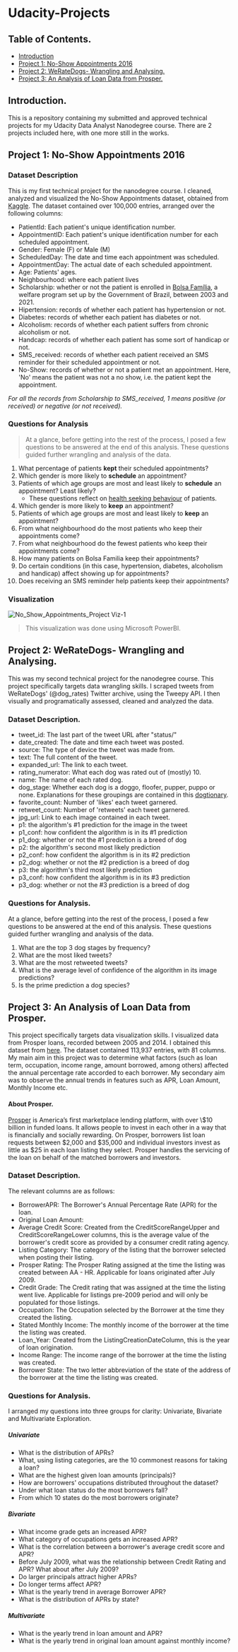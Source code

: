# Udacity-Projects

## Table of Contents.
<ul>
<li><a href="#intro">Introduction</a></li>
<li><a href="#noshow">Project 1: No-Show Appointments 2016</a></li>
<li><a href="#wrangle">Project 2: WeRateDogs- Wrangling and Analysing.</a></li>
<li><a href="#prosper">Project 3: An Analysis of Loan Data from Prosper.</a></li>
</ul>

<a id='intro'></a>
## Introduction.
This is a repository containing my submitted and approved technical projects for my Udacity Data Analyst Nanodegree course. There are 2 projects included here, with one more still in the works.

<a id='noshow'></a>
## Project 1: No-Show Appointments 2016

### Dataset Description 

This is my first technical project for the nanodegree course. I cleaned, analyzed and visualized the No-Show Appointments dataset, obtained from [Kaggle](https://www.kaggle.com/datasets/joniarroba/noshowappointments?page=3). 
The dataset contained over 100,000 entries, arranged over the following columns:
   * PatientId: Each patient's unique identification number.
   * AppointmentID: Each patient's unique identification number for each scheduled appointment.
   * Gender: Female (F) or Male (M)
   * ScheduledDay: The date and time each appointment was scheduled.
   * AppointmentDay: The actual date of each scheduled appointment.
   * Age: Patients' ages.
   * Neighbourhood: where each patient lives
   * Scholarship: whether or not the patient is enrolled in [Bolsa Família](https://en.wikipedia.org/wiki/Bolsa_Fam%C3%ADlia), a welfare program set up by the Government of Brazil, between 2003 and 2021.
   * Hipertension: records of whether each patient has hypertension or not.
   * Diabetes: records of whether each patient has diabetes or not.
   * Alcoholism: records of whether each patient suffers from chronic alcoholism or not.
   * Handcap: records of whether each patient has some sort of handicap or not.
   * SMS_received: records of whether each patient received an SMS reminder for their scheduled appointment or not.
   * No-Show: records of whether or not a patient met an appointment. Here, 'No' means the patient was not a no show, i.e. the patient kept the appointment.

   *For all the records from Scholarship to SMS_received, 1 means positive (or received) or negative (or not received).*


### Questions for Analysis
>At a glance, before getting into the rest of the process, I posed a few questions to be answered at the end of this analysis. These questions guided further wrangling and analysis of the data.

   1. What percentage of patients __kept__ their scheduled appointments?
   2. Which gender is more likely to __schedule__ an appointment?
   3. Patients of which age groups are most and least likely to __schedule__ an appointment? Least likely?
       * These questions reflect on [health seeking behaviour](https://www.ncbi.nlm.nih.gov/pmc/articles/PMC6143883/#:~:text=Healthcare%20seeking%20behaviour%20(HSB)%20has,behaviour%20or%20sick%2Dterm%20behaviour) of patients.     
   4. Which gender is more likely to __keep__ an appointment?
   5. Patients of which age groups are most and least likely to __keep__ an appointment? 
   6. From what neighbourhood do the most patients who keep their appointments come? 
   7. From what neighbourhood do the fewest patients who keep their appointments come? 
   8. How many patients on Bolsa Familia keep their appointments?
   9. Do certain conditions (in this case, hypertension, diabetes, alcoholism and handicap) affect showing up for appointments?
   10. Does receiving an SMS reminder help patients keep their appointments?

### Visualization
![No_Show_Appointments_Project Viz-1](https://user-images.githubusercontent.com/109004071/197157518-ffedddc9-1810-4c9f-bce0-b378226c3b8c.png)
>This visualization was done using Microsoft PowerBI.
<a id='wrangle'></a>
## Project 2: WeRateDogs- Wrangling and Analysing.
This was my second technical project for the nanodegree course. This project specifically targets data wrangling skills. I scraped tweets from WeRateDogs' (@dog_rates) Twitter archive, using the Tweepy API. I then visually and programatically assessed, cleaned and analyzed the data.  

### Dataset Description.
- tweet_id: The last part of the tweet URL after "status/"
- date_created: The date and time each tweet was posted.
- source: The type of device the tweet was made from.
- text: The full content of the tweet.
- expanded_url: The link to each tweet.
- rating_numerator: What each dog was rated out of (mostly) 10.
- name: The name of each rated dog.
- dog_stage: Whether each dog is a doggo, floofer, pupper, puppo or none. Explanations for these groupings are contained in this [dogtionary](https://video.udacity-data.com/topher/2017/October/59e04ceb_dogtionary-combined/dogtionary-combined.png).
- favorite_count: Number of 'likes' each tweet garnered.
- retweet_count: Number of 'retweets' each tweet garnered.
- jpg_url: Link to each image contained in each tweet.
- p1: the algorithm's #1 prediction for the image in the tweet
- p1_conf: how confident the algorithm is in its #1 prediction 
- p1_dog: whether or not the #1 prediction is a breed of dog 
- p2: the algorithm's second most likely prediction
- p2_conf: how confident the algorithm is in its #2 prediction
- p2_dog: whether or not the #2 prediction is a breed of dog
- p3: the algorithm's third most likely prediction
- p3_conf: how confident the algorithm is in its #3 prediction
- p3_dog: whether or not the #3 prediction is a breed of dog

### Questions for Analysis.

At a glance, before getting into the rest of the process, I posed a few questions to be answered at the end of this analysis. These questions guided further wrangling and analysis of the data.
1. What are the top 3 dog stages by frequency?
2. What are the most liked tweets?
3. What are the most retweeted tweets?
4. What is the average level of confidence of the algorithm in its image predictions?
5. Is the prime prediction a dog species?

<a id='prosper'></a>
## Project 3: An Analysis of Loan Data from Prosper.
This project specifically targets data visualization skills. I visualized data from Prosper loans, recorded between 2005 and 2014. I obtained this dataset from [here](https://www.google.com/url?q=https://s3.amazonaws.com/udacity-hosted-downloads/ud651/prosperLoanData.csv&sa=D&ust=1554484977406000). The dataset contained 113,937 entries, with 81 columns. My main aim in this project was to determine what factors (such as loan term, occupation, income range, amount borrowed, among others) affected the annual percentage rate accorded to each borrower. My secondary aim was to observe the annual trends in features such as APR, Loan Amount, Monthly Income etc.

#### About Prosper.
[Prosper](https://www.prosper.com/) is America’s first marketplace lending platform, with over \\$10 billion in funded loans. It allows people to invest in each other in a way that is financially and socially rewarding. On Prosper, borrowers list loan requests between \$2,000 and \$35,000 and individual investors invest as little as \$25 in each loan listing they select. Prosper handles the servicing of the loan on behalf of the matched borrowers and investors.

### Dataset Description.
The relevant columns are as follows:
- BorrowerAPR: The Borrower's Annual Percentage Rate (APR) for the loan.
- Original Loan Amount: 
- Average Credit Score: Created from the CreditScoreRangeUpper and CreditScoreRangeLower columns, this is the average value of the borrower's credit score as provided by a consumer credit rating agency.
- Listing Category: The category of the listing that the borrower selected when posting their listing.
- Prosper Rating: The Prosper Rating assigned at the time the listing was created between AA - HR. Applicable for loans originated after July 2009.
- Credit Grade: The Credit rating that was assigned at the time the listing went live. Applicable for listings pre-2009 period and will only be populated for those listings.
- Occupation: The Occupation selected by the Borrower at the time they created the listing.
- Stated Monthly Income: The monthly income of the borrower at the time the listing was created.
- Loan_Year: Created from the ListingCreationDateColumn, this is the year of loan origination.
- Income Range: The income range of the borrower at the time the listing was created.
- Borrower State: The two letter abbreviation of the state of the address of the borrower at the time the listing was created.

### Questions for Analysis.
I arranged my questions into three groups for clarity: Univariate, Bivariate and Multivariate Exploration.

##### Univariate 
- What is the distribution of APRs?
- What, using listing categories, are the 10 commonest reasons for taking a loan? 
- What are the highest given loan amounts (principals)?
- How are borrowers' occupations distributed throughout the dataset?
- Under what loan status do the most borrowers fall?
- From which 10 states do the most borrowers originate?


##### Bivariate
- What income grade gets an increased APR?
- What category of occupations gets an increased APR?
- What is the correlation between a borrower's average credit score and APR?
- Before July 2009, what was the relationship between Credit Rating and APR? What about after July 2009?
- Do larger principals attract higher APRs?
- Do longer terms affect APR?
- What is the yearly trend in average Borrower APR?
- What is the distribution of APRs by state?

##### Multivariate
- What is the yearly trend in loan amount and APR?
- What is the yearly trend in original loan amount against monthly income?
